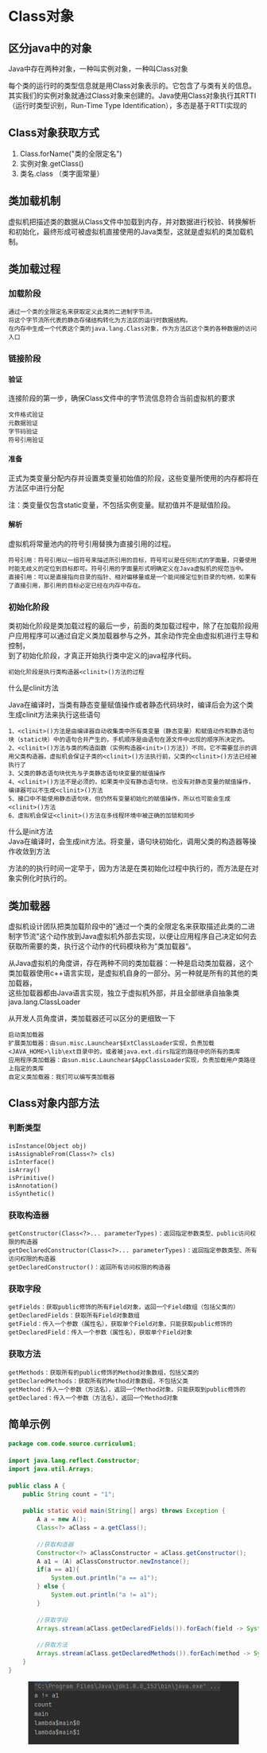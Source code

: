 # Class对象

## 区分java中的对象

Java中存在两种对象，一种叫实例对象，一种叫Class对象

每个类的运行时的类型信息就是用Class对象表示的。它包含了与类有关的信息。其实我们的实例对象就通过Class对象来创建的。Java使用Class对象执行其RTTI（运行时类型识别，Run-Time Type Identification），多态是基于RTTI实现的

## Class对象获取方式

1. Class.forName("类的全限定名")
2. 实例对象.getClass()
3. 类名.class （类字面常量）

## 类加载机制

虚拟机把描述类的数据从Class文件中加载到内存，并对数据进行校验、转换解析和初始化，最终形成可被虚拟机直接使用的Java类型，这就是虚拟机的类加载机制。

## 类加载过程

### 加载阶段

```
通过一个类的全限定名来获取定义此类的二进制字节流。
将这个字节流所代表的静态存储结构转化为方法区的运行时数据结构。
在内存中生成一个代表这个类的java.lang.Class对象，作为方法区这个类的各种数据的访问入口
```

### 链接阶段

#### 验证

连接阶段的第一步，确保Class文件中的字节流信息符合当前虚拟机的要求

```
文件格式验证
元数据验证
字节码验证
符号引用验证
```

#### 准备

正式为类变量分配内存并设置类变量初始值的阶段，这些变量所使用的内存都将在方法区中进行分配

注：类变量仅包含static变量，不包括实例变量。赋初值并不是赋值阶段。

#### 解析

虚拟机将常量池内的符号引用替换为直接引用的过程。

```
符号引用：符号引用以一组符号来描述所引用的目标，符号可以是任何形式的字面量，只要使用时能无歧义的定位到目标即可。符号引用的字面量形式明确定义在Java虚拟机的规范当中。
直接引用：可以是直接指向目录的指针、相对偏移量或是一个能间接定位到目录的句柄，如果有了直接引用，那引用的目标必定已经在内存中存在。
```

### 初始化阶段

类初始化阶段是类加载过程的最后一步，前面的类加载过程中，除了在加载阶段用户应用程序可以通过自定义类加载器参与之外，其余动作完全由虚拟机进行主导和控制，\
到了初始化阶段，才真正开始执行类中定义的java程序代码。

```
初始化阶段是执行类构造器<clinit>()方法的过程
```

什么是clinit方法

Java在编译时，当类有静态变量赋值操作或者静态代码块时，编译后会为这个类生成clinit方法来执行这些语句

```
1、<clinit>()方法是由编译器自动收集类中所有类变量（静态变量）和赋值动作和静态语句块（static块）中的语句合并产生的，手机顺序是由语句在源文件中出现的顺序所决定的。
2、<clinit>()方法与类的构造函数（实例构造器<init>()方法}）不同，它不需要显示的调用父类构造器，虚拟机会保证子类的<clinit>()方法执行前，父类的<clinit>()方法已经被执行了
3、父类的静态语句块优先与子类静态语句块变量的赋值操作
4、<clinit>()方法不是必须的，如果类中没有静态语句块，也没有对静态变量的赋值操作，编译器可以不生成<clinit>()方法
5、接口中不能使用静态语句块，但仍然有变量初始化的赋值操作，所以也可能会生成<clinit>()方法
6、虚拟机会保证<clinit>()方法在多线程环境中被正确的加锁和同步
```

什么是init方法\
Java在编译时，会生成init方法。将变量，语句块初始化，调用父类的构造器等操作收敛到方法

方法的的执行时间一定早于，因为方法是在类初始化过程中执行的，而方法是在对象实例化时执行的。

## 类加载器

虚拟机设计团队把类加载阶段中的"通过一个类的全限定名来获取描述此类的二进制字节流"这个动作放到Java虚拟机外部去实现，以便让应用程序自己决定如何去获取所需要的类，执行这个动作的代码模块称为”类加载器“。

从Java虚拟机的角度讲，存在两种不同的类加载器：一种是启动类加载器，这个类加载器使用c++语言实现，是虚拟机自身的一部分。另一种就是所有的其他的类加载器，\
这些加载器都由Java语言实现，独立于虚拟机外部，并且全部继承自抽象类java.lang.ClassLoader

从开发人员角度讲，类加载器还可以区分的更细致一下

```
启动类加载器
扩展类加载器：由sun.misc.Launchear$ExtClassLoader实现，负责加载<JAVA_HOME>\lib\ext目录中的，或者被java.ext.dirs指定的路径中的所有的类库
应用程序类加载器：由sun.misc.Launchear$AppClassLoader实现，负责加载用户类路径上指定的类库
自定义类加载器：我们可以编写类加载器
```

## Class对象内部方法

### 判断类型

```
isInstance(Object obj)
isAssignableFrom(Class<?> cls)
isInterface()
isArray()
isPrimitive()
isAnnotation()
isSynthetic()
```

### 获取构造器

```
getConstructor(Class<?>... parameterTypes)：返回指定参数类型、public访问权限的构造器
getDeclaredConstructor(Class<?>... parameterTypes)：返回指定参数类型、所有访问权限的构造器
getDeclaredConstructor()：返回所有访问权限的构造器
```

### 获取字段

```
getFields：获取public修饰的所有Field对象，返回一个Field数组（包括父类的）
getDeclaredFields：获取所有Field对象数组
getField：传入一个参数（属性名），获取单个Field对象，只能获取public修饰的
getDeclaredField：传入一个参数（属性名），获取单个Field对象
```

### 获取方法

```
getMethods：获取所有的public修饰的Method对象数组，包括父类的
getDeclaredMethods：获取所有的Method对象数组，不包括父类
getMethod：传入一个参数（方法名），返回一个Method对象，只能获取到public修饰的
getDeclared：传入一个参数（方法名），返回一个Method对象
```

## 简单示例

```java
package com.code.source.curriculum1;

import java.lang.reflect.Constructor;
import java.util.Arrays;

public class A {
    public String count = "1";

    public static void main(String[] args) throws Exception {
        A a = new A();
        Class<?> aClass = a.getClass();

        //获取构造器
        Constructor<?> aClassConstructor = aClass.getConstructor();
        A a1 = (A) aClassConstructor.newInstance();
        if(a == a1){
            System.out.println("a == a1");
        } else {
            System.out.println("a != a1");
        }

        //获取字段
        Arrays.stream(aClass.getDeclaredFields()).forEach(field -> System.out.println(field.getName()));

        //获取方法
        Arrays.stream(aClass.getDeclaredMethods()).forEach(method -> System.out.println(method.getName()));
    }
}

```

<figure><img src="../.gitbook/assets/image (47).png" alt=""><figcaption></figcaption></figure>

